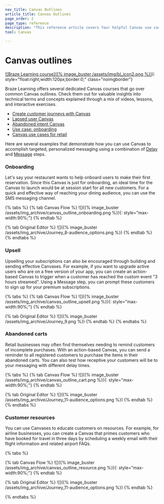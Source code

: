 ```yaml
---
nav_title: Canvas Outlines
article_title: Canvas Outlines
page_order: 2
page_type: reference
description: "This reference article covers four helpful Canvas use cases."
tool: Canvas

---
```


# Canvas outlines

[![Braze Learning course]({% image_buster /assets/img/bl_icon2.png %})](https://learning.braze.com/page/courses){: style="float:right;width:120px;border:0;" class="noimgborder"}

Braze Learning offers several dedicated Canvas courses that go over common Canvas outlines. Check them out for valuable insights into technical terms and concepts explained through a mix of videos, lessons, and interactive exercises. 
- [Create customer journeys with Canvas](https://learning.braze.com/canvas-course)
- [Lapsed user Canvas](https://learning.braze.com/lapsed-user-canvas)
- [Abandoned intent Canvas](https://learning.braze.com/abandoned-intent-canvas)
- [Use case: onboarding](https://learning.braze.com/onboarding-canvas)
- [Canvas use cases for retail](https://learning.braze.com/canvas-use-cases-for-retail)

Here are several examples that demonstrate how you can use Canvas to accomplish targeted, personalized messaging using a combination of [Delay]({{site.baseurl}}/user_guide/engagement_tools/canvas/canvas_components/delay_step/) and [Message]({{site.baseurl}}/user_guide/engagement_tools/canvas/canvas_components/message_step/) steps.

### Onboarding

Let's say your restaurant wants to help onboard users to make their first reservation. Since this Canvas is just for onboarding, an ideal time for the Canvas to launch would be at session start for all new customers. For a quick and effective way of reaching your dining audience, you can use the SMS messaging channel.

{% tabs %}
  {% tab Canvas Flow %}
    ![]({% image_buster /assets/img_archive/canvas_outline_onboarding.png %}){: style="max-width:90%;"}
  {% endtab %}

  {% tab Original Editor %}
    ![]({% image_buster /assets/img_archive/Journey_8-audience_options.png %})
  {% endtab %}
{% endtabs %}


### Upsell

Upselling your subscriptions can also be encouraged through building and sending effective Canvases. For example, if you want to upgrade active users who are on a free version of your app, you can create an action-based Canvas to trigger when a customer has reached the custom event "3 hours streamed". Using a Message step, you can prompt these customers to sign up for your premium subscriptions.

{% tabs %}
  {% tab Canvas Flow %}
    ![]({% image_buster /assets/img_archive/canvas_outline_upsell.png %}){: style="max-width:90%;"}
  {% endtab %}

  {% tab Original Editor %}
    ![]({% image_buster /assets/img_archive/Journey_9.png %})
  {% endtab %}
{% endtabs %}


### Abandoned carts

Retail businesses may often find themselves needing to remind customers of incomplete purchases. With an action-based Canvas, you can send a reminder to all registered customers to purchase the items in their abandoned carts. You can also test how receptive your customers will be to your messaging with different delay times.

{% tabs %}
  {% tab Canvas Flow %}
    ![]({% image_buster /assets/img_archive/canvas_outline_cart.png %}){: style="max-width:90%;"}
  {% endtab %}

  {% tab Original Editor %}
    ![]({% image_buster /assets/img_archive/Journey_11-audience_options.png %})
  {% endtab %}
{% endtabs %}


### Customer resources

You can use Canvases to educate customers on resources. For example, for airline businesses, you can create a Canvas that primes customers who have booked for travel in three days by scheduling a weekly email with their flight information and related airport FAQs.

{% tabs %}

  {% tab Canvas Flow %}
    ![]({% image_buster /assets/img_archive/canvas_outline_resource.png %}){: style="max-width:90%;"}
  {% endtab %}

  {% tab Original Editor %}
    ![]({% image_buster /assets/img_archive/Journey_11-audience_options.png %})
  {% endtab %}

{% endtabs %}

